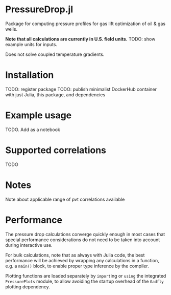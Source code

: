 # PressureDrop.jl
Package for computing pressure profiles for gas lift optimization of oil &amp; gas wells.

**Note that all calculations are currently in U.S. field units.**
TODO: show example units for inputs.

Does not solve coupled temperature gradients.


# Installation

TODO: register package
TODO: publish minimalist DockerHub container with just Julia, this package, and dependencies

# Example usage

TODO. Add as a notebook

# Supported correlations

TODO

# Notes

Note about applicable range of pvt correlations available

# Performance

The pressure drop calculations converge quickly enough in most cases that special performance considerations do not need to be taken into account during interactive use.

For bulk calculations, note that as always with Julia code, the best performance will be achieved by wrapping any calculations in a function, e.g. a `main()` block, to enable proper type inference by the compiler.

Plotting functions are loaded separately by `import`ing or `using` the integrated `PressurePlots` module, to allow avoiding the startup overhead of the `Gadfly` plotting dependency.
